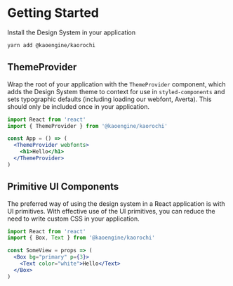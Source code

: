 # Getting Started

Install the Design System in your application

```sh
yarn add @kaoengine/kaorochi
```

## ThemeProvider

Wrap the root of your application with the `ThemeProvider` component,
which adds the Design System theme to context for use in `styled-components`
and sets typographic defaults (including loading our webfont, Averta).
This should only be included once in your application.

```jsx
import React from 'react'
import { ThemeProvider } from '@kaoengine/kaorochi'

const App = () => (
  <ThemeProvider webfonts>
    <h1>Hello</h1>
  </ThemeProvider>
)
```

## Primitive UI Components

The preferred way of using the design system in a React application is with UI primitives.
With effective use of the UI primitives, you can reduce the need to write custom CSS in your application.

```jsx
import React from 'react'
import { Box, Text } from '@kaoengine/kaorochi'

const SomeView = props => (
  <Box bg="primary" p={3}>
    <Text color="white">Hello</Text>
  </Box>
)
```
